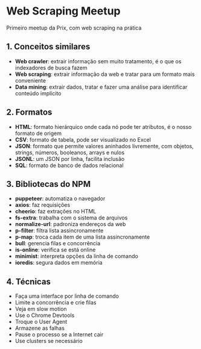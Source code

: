# Web Scraping Meetup

Primeiro meetup da Prix, com web scraping na prática

## 1. Conceitos similares

- **Web crawler**: extrair informação sem muito tratamento, é o que os indexadores de busca fazem
- **Web scraping**: extrair informação da web e tratar para um formato mais conveniente
- **Data mining**: extrair dados, tratar e fazer uma análise para identificar conteúdo implícito

## 2. Formatos

- **HTML**: formato hierárquico onde cada nó pode ter atributos, é o nosso formato de origem
- **CSV**: formato de tabela, pode ser visualizado no Excel
- **JSON**: formato que permite valores aninhados livremente, com objetos, strings, números, booleanos, arrays e nulos
- **JSONL**: um JSON por linha, facilita inclusão
- **SQL**: formato de banco de dados relacional

## 3. Bibliotecas do NPM

- **puppeteer**: automatiza o navegador
- **axios**: faz requisições
- **cheerio**: faz extrações no HTML
- **fs-extra**: trabalha com o sistema de arquivos
- **normalize-url**: padroniza endereços da web
- **p-filter**: filtra lista assincronamente
- **p-map**: troca cada item de uma lista assincronamente
- **bull**: gerencia filas e concorrência
- **is-online**: verifica se está online
- **minimist**: interpreta opções da linha de comando
- **ioredis**: segura dados em memória

## 4. Técnicas

- Faça uma interface por linha de comando
- Limite a concorrência e crie filas
- Veja em slow motion
- Use o Chrome Devtools
- Troque o User Agent
- Armazene as falhas
- Pause o processo se a Internet cair
- Use clusters se necessário
